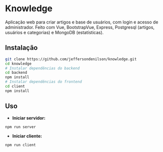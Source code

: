 # Knowledge

Aplicação web para criar artigos e base de usuários, com login e acesso de administrador. Feito com Vue, BootstrapVue, Express, Postgresql (artigos, usuários e categorias) e MongoDB (estatísticas).

## Instalação
```bash
git clone https://github.com/jeffersondenilson/knowledge.git
cd knowledge
# Instalar dependências do backend
cd backend
npm install
# Instalar dependências do frontend
cd client
npm install
```

## Uso
* **Iniciar servidor:**
```bash
npm run server
```

* **Iniciar cliente:**
```bash
npm run client
```